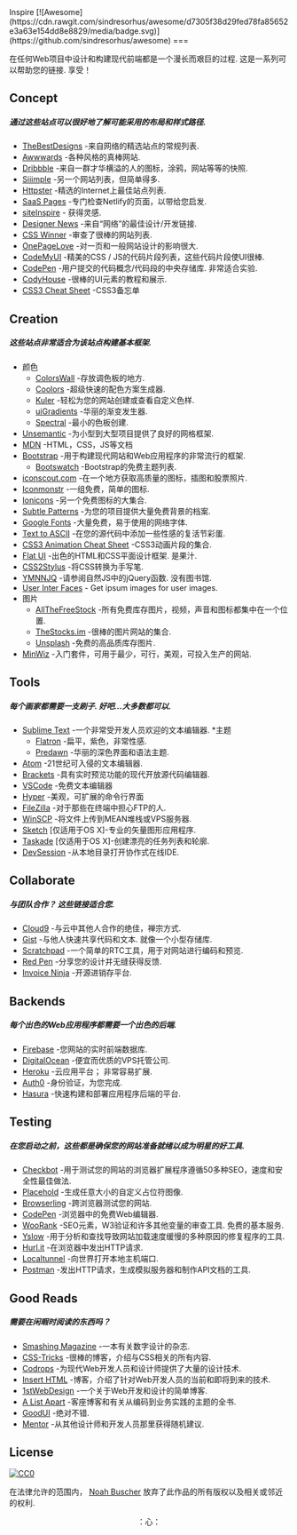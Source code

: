 <div class="github-widget" data-repo="NoahBuscher/Inspire"></div>
<script async src="https://pagead2.googlesyndication.com/pagead/js/adsbygoogle.js"></script><ins class="adsbygoogle" style="display:block" data-ad-client="ca-pub-6890694312814945" data-ad-slot="5473692530" data-ad-format="auto"  data-full-width-responsive="true"></ins><script>(adsbygoogle = window.adsbygoogle || []).push({});</script>
Inspire [![Awesome](https://cdn.rawgit.com/sindresorhus/awesome/d7305f38d29fed78fa85652e3a63e154dd8e8829/media/badge.svg)](https://github.com/sindresorhus/awesome)
===

在任何Web项目中设计和构建现代前端都是一个漫长而艰巨的过程. 这是一系列可以帮助您的链接. 享受！

## Concept
<h5>通过这些站点可以很好地了解可能采用的布局和样式路径.</h5>

* [TheBestDesigns](https://www.thebestdesigns.com/) -来自网络的精选站点的常规列表.
* [Awwwards](http://www.awwwards.com/) -各种风格的真棒网站.
* [Dribbble](https://dribbble.com/) -来自一群才华横溢的人的图标，涂鸦，网站等等的快照.
* [Siiimple](https://siiimple.com/) -另一个网站列表，但简单得多.
* [Httpster](http://httpster.net/) -精选的Internet上最佳站点列表.
* [SaaS Pages](https://saaspages.xyz) -专门检查Netlify的页面，以带给您启发.
* [siteInspire](http://www.siteinspire.com/) - 获得灵感.
* [Designer News](https://www.designernews.co/) -来自“网络”的最佳设计/开发链接.
* [CSS Winner](http://www.csswinner.com/) -审查了很棒的网站列表.
* [OnePageLove](https://onepagelove.com/) -对一页和一般网站设计的影响很大.
* [CodeMyUI](https://codemyui.com/) -精美的CSS / JS的代码片段列表，这些代码片段使UI很棒.
* [CodePen](http://codepen.io/)  -用户提交的代码概念/代码段的中央存储库. 非常适合实验.
* [CodyHouse](https://codyhouse.co/) -很棒的UI元素的教程和展示.
* [CSS3 Cheat Sheet](http://www.justinaguilar.com/animations/#) -CSS3备忘单

## Creation
<h5>这些站点非常适合为该站点构建基本框架.</h5>

* 颜色
  * [ColorsWall](https://colorswall.com/) -存放调色板的地方.
  * [Coolors](https://coolors.co/) -超级快速的配色方案生成器.
  * [Kuler](https://color.adobe.com/) -轻松为您的网站创建或查看自定义色样.
  * [uiGradients](https://uigradients.com/) -华丽的渐变发生器.
  * [Spectral](http://jxnblk.com/Spectral/) -最小的色板创建.
* [Unsemantic](http://unsemantic.com) -为小型到大型项目提供了良好的网格框架.
* [MDN](https://developer.mozilla.org) -HTML，CSS，JS等文档
* [Bootstrap](http://getbootstrap.com) -用于构建现代网站和Web应用程序的非常流行的框架.
  * [Bootswatch](http://bootswatch.com) -Bootstrap的免费主题列表.
* [iconscout.com](https://iconscout.com) -在一个地方获取高质量的图标，插图和股票照片.
* [Iconmonstr](http://iconmonstr.com) -一组免费，简单的图标.
* [Ionicons](http://ionicons.com) -另一个免费图标的大集合.
* [Subtle Patterns](http://subtlepatterns.com) -为您的项目提供大量免费背景的档案.
* [Google Fonts](https://www.google.com/fonts) -大量免费，易于使用的网络字体.
* [Text to ASCII](http://patorjk.com/software/taag/#p=display&f=Graffiti&t=Type%20Something%20) -在您的源代码中添加一些性感的复活节彩蛋.
* [CSS3 Animation Cheat Sheet](http://www.justinaguilar.com/animations/) -CSS3动画片段的集合.
* [Flat UI](http://designmodo.github.io/Flat-UI/)  -出色的HTML和CSS平面设计框架. 是果汁.
* [CSS2Stylus](http://css2stylus.com) -将CSS转换为手写笔.
* [YMNNJQ](http://youmightnotneedjquery.com)  -请参阅自然JS中的jQuery函数. 没有图书馆.
* [User Inter Faces](http://uifaces.com) - Get ipsum images for user images.
* 图片
  * [AllTheFreeStock](http://allthefreestock.com/) -所有免费库存图片，视频，声音和图标都集中在一个位置.
  * [TheStocks.im](http://thestocks.im) -很棒的图片网站的集合.
  * [Unsplash](https://unsplash.com) -免费的高品质库存图片.
* [MinWiz](https://minwiz.com/) -入门套件，可用于最少，可行，美观，可投入生产的网站.

## Tools
<h5>每个画家都需要一支刷子. 好吧...大多数都可以.</h5>

* [Sublime Text](https://www.sublimetext.com) -一个非常受开发人员欢迎的文本编辑器.
  *主题
    * [Flatron](https://github.com/noahbuscher/Flatron) -扁平，紫色，非常性感.
    * [Predawn](https://github.com/jamiewilson/predawn) -华丽的深色界面和语法主题.
* [Atom](https://atom.io) -21世纪可入侵的文本编辑器.
* [Brackets](http://brackets.io/) -具有实时预览功能的现代开放源代码编辑器.
* [VSCode](https://code.visualstudio.com/) -免费文本编辑器
* [Hyper](https://hyper.is) -美观，可扩展的命令行界面
* [FileZilla](https://filezilla-project.org) -对于那些在终端中担心FTP的人.
* [WinSCP](http://winscp.net) -将文件上传到MEAN堆栈或VPS服务器.
* [Sketch](http://www.sketchapp.com/) [仅适用于OS X]-专业的矢量图形应用程序.
* [Taskade](https://www.taskade.com/) [仅适用于OS X]-创建漂亮的任务列表和轮廓.
* [DevSession](https://devsession.js.org/) -从本地目录打开协作式在线IDE.

## Collaborate
<h5>与团队合作？ 这些链接适合您.</h5>

* [Cloud9](https://c9.io) -与云中其他人合作的绝佳，禅宗方式.
* [Gist](https://gist.github.com)  -与他人快速共享代码和文本. 就像一个小型存储库.
* [Scratchpad](http://scratchpad.io) -一个简单的RTC工具，用于对网站进行编码和预览.
* [Red Pen](https://redpen.io) -分享您的设计并无缝获得反馈.
* [Invoice Ninja](https://www.invoiceninja.com) -开源进销存平台.

## Backends
<h5>每个出色的Web应用程序都需要一个出色的后端.</h5>

* [Firebase](https://www.firebase.com) -您网站的实时前端数据库.
* [DigitalOcean](https://www.digitalocean.com/) -便宜而优质的VPS托管公司.
* [Heroku](https://www.heroku.com)  -云应用平台； 非常容易扩展.
* [Auth0](https://auth0.com/) -身份验证，为您完成.
* [Hasura](https://hasura.io) -快速构建和部署应用程序后端的平台.

## Testing
<h5>在您启动之前，这些都是确保您的网站准备就绪以成为明星的好工具.</h5>

* [Checkbot](https://www.checkbot.io) -用于测试您的网站的浏览器扩展程序遵循50多种SEO，速度和安全性最佳做法.
* [Placehold](http://placehold.it) -生成任意大小的自定义占位符图像.
* [Browserling](https://www.browserling.com/) -跨浏览器测试您的网站.
* [CodePen](http://codepen.io) -浏览器中的免费Web编辑器.
* [WooRank](https://www.woorank.com/)  -SEO元素，W3验证和许多其他变量的审查工具. 免费的基本服务.
* [Yslow](http://yslow.org) -用于分析和查找导致网站加载速度缓慢的多种原因的修复程序的工具.
* [Hurl.it](https://www.hurl.it/) -在浏览器中发出HTTP请求.
* [Localtunnel](http://localtunnel.me) -向世界打开本地主机端口.
* [Postman](https://www.getpostman.com/) -发出HTTP请求，生成模拟服务器和制作API文档的工具.

## Good Reads
<h5>需要在闲暇时阅读的东西吗？</h5>

* [Smashing Magazine](http://www.smashingmagazine.com) -一本有关数字设计的杂志.
* [CSS-Tricks](https://css-tricks.com/) -很棒的博客，介绍与CSS相关的所有内容.
* [Codrops](http://tympanus.net/codrops/) -为现代Web开发人员和设计师提供了大量的设计技术.
* [Insert HTML](http://www.inserthtml.com) -博客，介绍了针对Web开发人员的当前和即将到来的技术.
* [1stWebDesign](http://www.1stwebdesigner.com/blog/) -一个关于Web开发和设计的简单博客.
* [A List Apart](http://alistapart.com) -客座博客和有关从编码到业务实践的主题的全书.
* [GoodUI](http://goodui.org) -绝对不错.
* [Mentor](http://www.mentor.so/) -从其他设计师和开发人员那里获得随机建议.

## License

[![CC0](http://i.creativecommons.org/p/zero/1.0/88x31.png)](http://creativecommons.org/publicdomain/zero/1.0/)

在法律允许的范围内， [Noah Buscher](http://noahbuscher.com) 放弃了此作品的所有版权以及相关或邻近的权利.

<div align="center">：心：</div>
